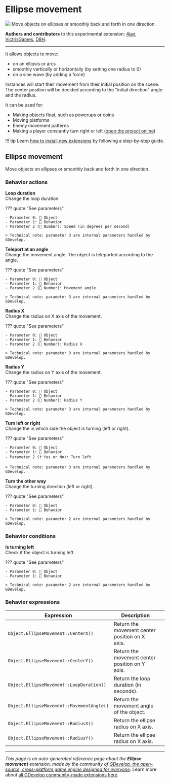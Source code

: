 # Ellipse movement

<img src="https://resources.gdevelop-app.com/assets/Icons/sine-wave.svg" class="extension-icon"></img>
Move objects on ellipses or smoothly back and forth in one direction.

**Authors and contributors** to this experimental extension: [4ian](https://gd.games/4ian), [VictrisGames](https://gd.games/VictrisGames), [D8H](https://gd.games/D8H).

---

It allows objects to move:

- on an ellipsis or arcs
- smoothly vertically or horizontally (by setting one radius to 0)
- on a sine wave (by adding a force)

Instances will start their movement from their initial position on the scene.
The center position will be decided according to the "initial direction" angle and the radius.

It can be used for:

- Making objects float, such as powerups or coins
- Moving platforms
- Enemy movement patterns
- Making a player constantly turn right or left ([open the project online](https://editor.gdevelop.io/?project=example://star-seeker))

!!! tip
    Learn [how to install new extensions](/gdevelop5/extensions/search) by following a step-by-step guide.



## Ellipse movement 

Move objects on ellipses or smoothly back and forth in one direction. 

### Behavior actions

**Loop duration**  
Change the loop duration.

??? quote "See parameters"

    - Parameter 0: 👾 Object
    - Parameter 1: 🧩 Behavior
    - Parameter 2 (🔢 Number): Speed (in degrees per second)

    > Technical note: parameter 3 are internal parameters handled by GDevelop.

**Teleport at an angle**  
Change the movement angle. The object is teleported according to the angle.

??? quote "See parameters"

    - Parameter 0: 👾 Object
    - Parameter 1: 🧩 Behavior
    - Parameter 2 (🔢 Number): Movement angle

    > Technical note: parameter 3 are internal parameters handled by GDevelop.

**Radius X**  
Change the radius on X axis of the movement.

??? quote "See parameters"

    - Parameter 0: 👾 Object
    - Parameter 1: 🧩 Behavior
    - Parameter 2 (🔢 Number): Radius X

    > Technical note: parameter 3 are internal parameters handled by GDevelop.

**Radius Y**  
Change the radius on Y axis of the movement.

??? quote "See parameters"

    - Parameter 0: 👾 Object
    - Parameter 1: 🧩 Behavior
    - Parameter 2 (🔢 Number): Radius Y

    > Technical note: parameter 3 are internal parameters handled by GDevelop.

**Turn left or right**  
Change the in which side the object is turning (left or right).

??? quote "See parameters"

    - Parameter 0: 👾 Object
    - Parameter 1: 🧩 Behavior
    - Parameter 2 (❓ Yes or No): Turn left

    > Technical note: parameter 3 are internal parameters handled by GDevelop.

**Turn the other way**  
Change the turning direction (left or right).

??? quote "See parameters"

    - Parameter 0: 👾 Object
    - Parameter 1: 🧩 Behavior

    > Technical note: parameter 2 are internal parameters handled by GDevelop.

### Behavior conditions

**Is turning left**  
Check if the object is turning left.

??? quote "See parameters"

    - Parameter 0: 👾 Object
    - Parameter 1: 🧩 Behavior

    > Technical note: parameter 2 are internal parameters handled by GDevelop.

### Behavior expressions

| Expression | Description |  |
|-----|-----|-----|
| `Object.EllipseMovement::CenterX()` | Return the movement center position on X axis. ||
| `Object.EllipseMovement::CenterY()` | Return the movement center position on Y axis. ||
| `Object.EllipseMovement::LoopDuration()` | Return the loop duration (in seconds). ||
| `Object.EllipseMovement::MovementAngle()` | Return the movement angle of the object. ||
| `Object.EllipseMovement::RadiusX()` | Return the ellipse radius on X axis. ||
| `Object.EllipseMovement::RadiusY()` | Return the ellipse radius on X axis. ||


---

*This page is an auto-generated reference page about the **Ellipse movement** extension, made by the community of [GDevelop, the open-source, cross-platform game engine designed for everyone](https://gdevelop.io/).* Learn more about [all GDevelop community-made extensions here](/gdevelop5/extensions).